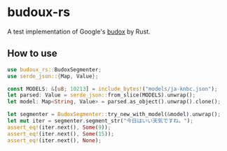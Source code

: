 # budoux-rs

A test implementation of Google's [budox](https://github.com/google/budoux) by Rust.

## How to use
```rust
use budoux_rs::BudoxSegmenter;
use serde_json::{Map, Value};

const MODELS: &[u8; 10213] = include_bytes!("models/ja-knbc.json");
let parsed: Value = serde_json::from_slice(MODELS).unwrap();
let model: Map<String, Value> = parsed.as_object().unwrap().clone();

let segmenter = BudoxSegmenter::try_new_with_model(&model).unwrap();
let mut iter = segmenter.segment_str("今日はいい天気ですね。");
assert_eq!(iter.next(), Some(9));
assert_eq!(iter.next(), Some(15));
assert_eq!(iter.next(), None);
```
